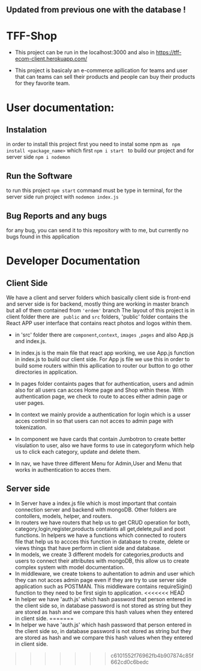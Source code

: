 
## Updated from previous one with the database !
# TFF-Shop

- This project can be run in the localhost:3000 and also in 
 https://tff-ecom-client.herokuapp.com/

- This project is basicaly an e-commerce apllication for  teams and user that can teams can sell their products and people can buy their products for they favorite team.

# User documentation:
## Instalation
in order to install this project first you need to instal some npm as  ``` npm install <package_name>```
 which first ``` npm i start  ``` to build our project and for server side ``` npm i nodemon ```
 ## Run the Software
 to run this project ``` npm start ``` command must be type in terminal, for the server side run project with ``` nodemon index.js ```
 ## Bug Reports and any bugs
 for any bug, you can send it to this repository with to me, but currently no bugs found in this application
 
 
 # Developer Documentation
 ## Client Side
 We have a client and server folders which basically client side is front-end and server side is for backend,
 mostly thing are working in master branch but all of them contained from ``` 'erdem' ``` branch 
 The layout of this project is in client folder there are ``` public``` and ``` src ``` folders, 'public' folder contains the React APP user interface that contains react photos and logos within them.
 * in 'src' folder there are ``` component ```,``` context ```,  ```images ```,``` pages ``` and also App.js and index.js.
* In index.js is the main file that react app working, we use App.js function in index.js to build our client side. For App js file we use this in order to build some routers within this apllication to router our button to go other directories in application.

 * In pages folder containts pages that for authentication, users and admin also for all users can acces Home page and Shop within these. With authentication page, we check to route to acces either  admin page or user pages.
 * In context we mainly provide a authentication for login which is a usser acces control in so that users can not acces to admin page with tokenization.
 * In component we have cards that contain Jumbotron to create better visulation to user, also we have forms to use in categoryform which help us to click each category, update and delete them.
 * In nav, we have three different Menu for Admin,User and Menu that works in authentication to acces them.
 
 ## Server side
 * In Server have a index.js file which is most important that contain connection server and backend with mongoDB. Other folders are contollers, models, helper, and routers.
 * In routers we have routers that help us to get CRUD operation for both, category,login,register,products containts all get,delete,pull and post functions.
 In helpers we have a functions which connected to routers file that help us to accces this function in database to create, delete or views things that have perform in client side and database.
 * In models, we create 3 different models for categories,products and users to connect their attributes with mongoDB, this allow us to create complex system with model documentation.
 * In middleware, we create tokens to auhentation to admin and user which they can not acces admin page even if they are try to use server side application such as POSTMAN. This middleware contains requireSigin() function to they need to be first sigin to application.
<<<<<<< HEAD
 * In helper we have 'auth.js' which hash password that person entered in the client side so, in database password is not stored as string but they are stored as hash and we compare this hash values when they entered in client side.
=======
 * In helper we have 'auth.js' which hash password that person entered in the client side so, in database password is not stored as string but they are stored as hash and we compare this hash values when they entered in client side.
>>>>>>> c6101552f76962fb4b907874c85f662cd0c6bedc
